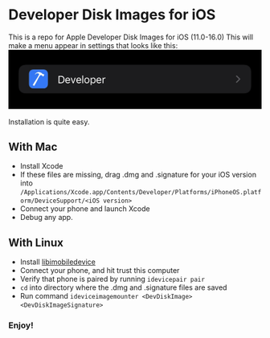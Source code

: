 # Developer Disk Images for iOS
This is a repo for Apple Developer Disk Images for iOS (11.0-16.0)
This will make a menu appear in settings that looks like this:
![Developer menu](https://raw.githubusercontent.com/justanobody2107/AppleDeveloperDiskImages/main/Screenshots/DevMenu.jpg)

Installation is quite easy.

## With Mac
- Install Xcode
- If these files are missing, drag .dmg and .signature for your iOS version into `/Applications/Xcode.app/Contents/Developer/Platforms/iPhoneOS.platform/DeviceSupport/<iOS version>`
- Connect your phone and launch Xcode
- Debug any app.

## With Linux
- Install [libimobiledevice](https://github.com/libimobiledevice/libimobiledevice)
- Connect your phone, and hit trust this computer
- Verify that phone is paired by running `idevicepair pair`
- `cd` into directory where the .dmg and .signature files are saved
- Run command `ideviceimagemounter <DevDiskImage> <DevDiskImageSignature>`

### Enjoy!
